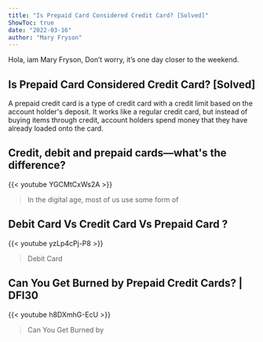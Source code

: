 ```yaml
---
title: "Is Prepaid Card Considered Credit Card? [Solved]"
ShowToc: true 
date: "2022-03-16"
author: "Mary Fryson" 
---
```


Hola, iam Mary Fryson, Don’t worry, it’s one day closer to the weekend.
## Is Prepaid Card Considered Credit Card? [Solved]
A prepaid credit card is a type of credit card with a credit limit based on the account holder's deposit. It works like a regular credit card, but instead of buying items through credit, account holders spend money that they have already loaded onto the card.

## Credit, debit and prepaid cards—what's the difference?
{{< youtube YGCMtCxWs2A >}}
>In the digital age, most of us use some form of 

## Debit Card Vs Credit Card Vs Prepaid Card ?
{{< youtube yzLp4cPj-P8 >}}
>Debit Card

## Can You Get Burned by Prepaid Credit Cards? | DFI30
{{< youtube h8DXmhG-EcU >}}
>Can You Get Burned by 

